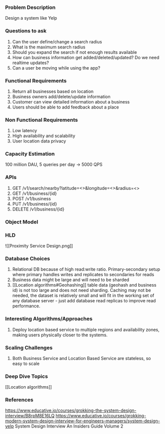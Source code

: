 ### Problem Description
Design a system like Yelp

### Questions to ask
1. Can the user define/change a search radius
2. What is the maximum search radius 
3. Should you expand the search if not enough results available 
4. How can business information get added/deleted/updated? Do we need realtime updates?
5. Can a user be moving while using the app?

### Functional Requirements
1. Return all businesses based on location
2. Business owners add/delete/update information
3. Customer can view detailed information about a business
4. Users should be able to add feedback about a place 

### Non Functional Requirements
1. Low latency
2. High availability and scalability
3. User location data privacy

### Capacity Estimation
100 million DAU, 5 queries per day -> 5000 QPS

### APIs
1. GET /v1/search/nearby?latitude=<>&longitude=<>&radius=<>
2. GET /v1/business/{id}
3. POST /v1/business
4. PUT /v1/business/{id}
5. DELETE /v1/business/{id}

### Object Model


### HLD
![[Proximity Service Design.png]]

### Database Choices
1. Relational DB because of high read:write ratio. Primary-secondary setup where primary handles writes and replicates to secondaries for reads 
2. Business data might be large and will need to be sharded 
3. [[Location algorithms#Geohashing]] table data (geohash and business id) is not too large and does not need sharding. Caching may not be needed, the dataset is relatively small and will fit in the working set of any database server - just add database read replicas to improve read performance. 

### Interesting Algorithms/Approaches
1. Deploy location based service to multiple regions and availability zones, making users physically closer to the systems. 

### Scaling Challenges
1. Both Business Service and Location Based Service are stateless, so easy to scale

### Deep Dive Topics
[[Location algorithms]]

### References
https://www.educative.io/courses/grokking-the-system-design-interview/B8rpM8E16LQ
https://www.educative.io/courses/grokking-modern-system-design-interview-for-engineers-managers/system-design-yelp
System Design Interview An Insiders Guide Volume 2